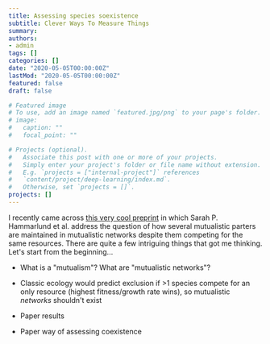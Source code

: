 ```yaml
---
title: Assessing species soexistence
subtitle: Clever Ways To Measure Things
summary: 
authors:
- admin
tags: []
categories: []
date: "2020-05-05T00:00:00Z"
lastMod: "2020-05-05T00:00:00Z"
featured: false
draft: false

# Featured image
# To use, add an image named `featured.jpg/png` to your page's folder. 
# image:
#   caption: ""
#   focal_point: ""

# Projects (optional).
#   Associate this post with one or more of your projects.
#   Simply enter your project's folder or file name without extension.
#   E.g. `projects = ["internal-project"]` references 
#   `content/project/deep-learning/index.md`.
#   Otherwise, set `projects = []`.
projects: []
---
```


I recently came across [this very cool preprint](https://www.biorxiv.org/content/10.1101/2020.04.22.055517v1) in which Sarah P. Hammarlund et al. address the question of how several mutualistic parters are maintained in mutualistic networks despite them competing for the same resources. There are quite a few intriguing things that got me thinking. Let's start from the beginning...

- What is a "mutualism"? What are "mutualistic networks"?

- Classic ecology would predict exclusion if >1 species compete for an only resource (highest fitness/growth rate wins), so mutualistic _networks_ shouldn't exist

- Paper results

- Paper way of assessing coexistence

